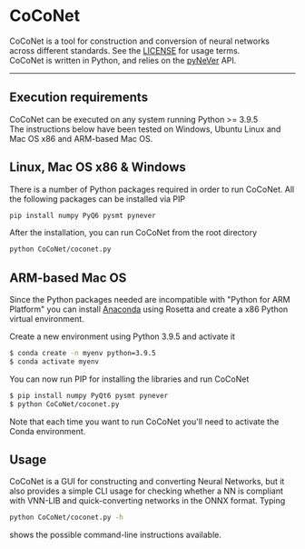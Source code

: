 # CoCoNet

CoCoNet is a tool for construction and conversion of neural networks 
across different standards.
See the [LICENSE](https://github.com/NeVerTools/NeVer2/blob/main/LICENSE.txt) 
for usage terms. \
CoCoNet is written in Python, and relies on the 
[pyNeVer](https://www.github.com/nevertools/pynever) API.

---
## Execution requirements

CoCoNet can be executed on any system running Python >= 3.9.5 \
The instructions below have been tested on Windows, 
Ubuntu Linux and Mac OS x86 and ARM-based Mac OS.

## Linux, Mac OS x86 & Windows
There is a number of Python packages required in order to
run CoCoNet. All the following packages can be installed
via PIP

```bash
pip install numpy PyQ6 pysmt pynever
```

After the installation, you can run CoCoNet from the root directory

```bash
python CoCoNet/coconet.py
```

## ARM-based Mac OS

Since the Python packages needed are incompatible with "Python for ARM
Platform" you can install [Anaconda](https://www.anaconda.com/) using
Rosetta and create a x86 Python virtual environment.

Create a new environment using Python 3.9.5 and activate it

```bash
$ conda create -n myenv python=3.9.5
$ conda activate myenv
```

You can now run PIP for installing the libraries and run CoCoNet

```bash
$ pip install numpy PyQt6 pysmt pynever
$ python CoCoNet/coconet.py
```

Note that each time you want to run CoCoNet you'll need to activate 
the Conda environment.

## Usage

CoCoNet is a GUI for constructing and converting Neural Networks, but it 
also provides a simple CLI usage for checking whether a NN is compliant
with VNN-LIB and quick-converting networks in the ONNX format.
Typing

```bash
python CoCoNet/coconet.py -h
```

shows the possible command-line instructions available.
